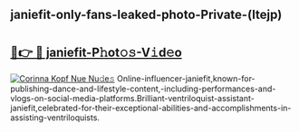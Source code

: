 ## janiefit-only-fans​-leaked-photo​-Private-(ltejp)


# <h2><a href="https://mediaupload.pro?title=janiefit&ref=git">🔗👉 🔴 janiefit-P𝚑ot𝚘𝚜-V𝚒d𝚎o</a></h2>

[![Corinna Kopf Nue Nu𝚍e𝚜](https://i.imgur.com/0qMVB7G.gif)](https://mediaupload.pro?title=janiefit&ref=git)
Online-influencer-janiefit,known-for-publishing-dance-and-lifestyle-content,-including-performances-and-vlogs-on-social-media-platforms.Brilliant-ventriloquist-assistant-janiefit,celebrated-for-their-exceptional-abilities-and-accomplishments-in-assisting-ventriloquists.  